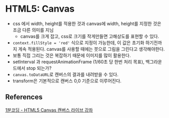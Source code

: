 # HTML5: Canvas

- css 에서 width, height를 적용한 것과 canvas에 width, height를 지정한 것은 조금 다른 의미를 지님
  - canvas를 크게 잡고, css로 크기를 작게만들면 고해상도를 표현할 수 있다.
- `context.fillStyle = 'red'` 식으로 지정이 가능한데, 이 값은 초기화 하기전까지 게속 적용된다. canvas를 사용할 때에는 붓으로 그림을 그린다고 생각해야한다.
- 보통 직접 그리는 것은 복잡하기 때문에 이미지를 많이 활용한다.
- setInterval 과 requestAnimationFrame (1/60초 당 한번 처리 목표), 백그라운드에서 stop 되는가?
- `canvas.toDataURL`로 캔버스의 결과를 내려받을 수 있다.
- transform은 기본적으로 캔버스 0,0 기준으로 이루어진다.

## References

[1분코딩 - HTML5 Canvas 캔버스 라이브 강좌](https://youtu.be/JFQOgt5DMBY)
